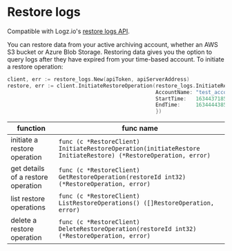 # Restore logs

Compatible with Logz.io's [restore logs API](https://docs.logz.io/api/#tag/Restore-logs).

You can restore data from your active archiving account, whether an AWS S3 bucket or Azure Blob Storage. Restoring data gives you the option to query logs after they have expired from your time-based account.
To initiate a restore operation:
```go
client, err := restore_logs.New(apiToken, apiServerAddress)
restore, err := client.InitiateRestoreOperation(restore_logs.InitiateRestore{
                                                AccountName: "test_account",
                                                StartTime:   1634437185,
                                                EndTime:     1634444385,
                                                })
```

|function|func name|
|---|---|
| initiate a restore operation | `func (c *RestoreClient) InitiateRestoreOperation(initiateRestore InitiateRestore) (*RestoreOperation, error)` |
| get details of a restore operation | `func (c *RestoreClient) GetRestoreOperation(restoreId int32) (*RestoreOperation, error)` |
| list restore operations | `func (c *RestoreClient) ListRestoreOperations() ([]RestoreOperation, error)` |
| delete a restore operation | `func (c *RestoreClient) DeleteRestoreOperation(restoreId int32) (*RestoreOperation, error)` |
